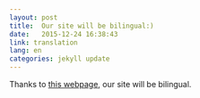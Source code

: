 ```yaml
---
layout: post
title:  Our site will be bilingual:)
date:   2015-12-24 16:38:43
link: translation
lang: en
categories: jekyll update
---
```


Thanks to [this webpage](https://github.com/sylvaindurand/multilingual-jekyll "Title"), our site will be bilingual.
 

